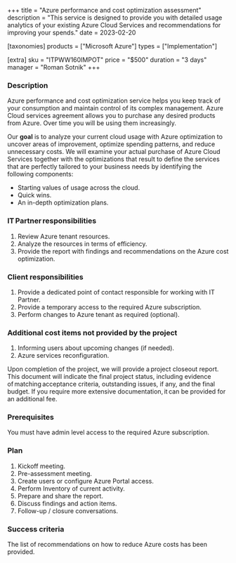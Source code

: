+++
title = "Azure performance and cost optimization assessment"
description = "This service is designed to provide you with detailed usage analytics of your existing Azure Cloud Services and recommendations for improving your spends."
date = 2023-02-20

[taxonomies]
products = ["Microsoft Azure"]
types = ["Implementation"]

[extra]
sku = "ITPWW160IMPOT"
price = "$500"
duration = "3 days"
manager = "Roman Sotnik"
+++

### Description

Azure performance and cost optimization service helps you keep track of your consumption and maintain control of its complex management. Azure Cloud services agreement allows you to purchase any desired products from Azure. Over time you will be using them increasingly. 

Our **goal** is to analyze your current cloud usage with Azure optimization to uncover areas of improvement, optimize spending patterns, and reduce unnecessary costs. We will examine your actual purchase of Azure Cloud Services together with the optimizations that result to define the services that are perfectly tailored to your business needs by identifying the following components: 

* Starting values of usage across the cloud.
* Quick wins.
* An in-depth optimization plans.

### IT Partner responsibilities  

1. Review Azure tenant resources.
2. Analyze the resources in terms of efficiency.
3. Provide the report with findings and recommendations on the Azure cost optimization.

### Client responsibilities  

1. Provide a dedicated point of contact responsible for working with IT Partner.
2. Provide a temporary access to the required Azure subscription. 
3. Perform changes to Azure tenant as required (optional).

### Additional cost items not provided by the project  

1. Informing users about upcoming changes (if needed).
2. Azure services reconfiguration.

Upon completion of the project, we will provide a project closeout report. This document will indicate the final project status, including evidence of matching acceptance criteria, outstanding issues, if any, and the final budget. If you require more extensive documentation, it can be provided for an additional fee.   

### Prerequisites  

You must have admin level access to the required Azure subscription. 

### Plan 

1. Kickoff meeting.
2. Pre-assessment meeting.
3. Create users or configure Azure Portal access.
4. Perform Inventory of current activity.
5. Prepare and share the report.
6. Discuss findings and action items.
7. Follow-up / closure conversations.

### Success criteria  

The list of recommendations on how to reduce Azure costs has been provided. 